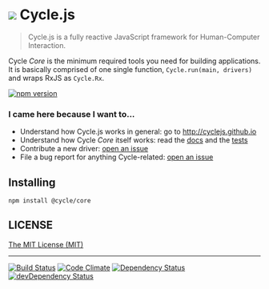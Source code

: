 <h1>
<img src="https://raw.github.com/cyclejs/cycle-core/master/logo.png" /> Cycle.js
</h1>

> Cycle.js is a fully reactive JavaScript framework for Human-Computer Interaction.

Cycle *Core* is the minimum required tools you need for building applications. It is basically comprised of one single function, `Cycle.run(main, drivers)` and wraps RxJS as `Cycle.Rx`.

[![npm version](https://badge.fury.io/js/%40cycle%2Fcore.svg)](http://badge.fury.io/js/%40cycle%2Fcore)

### I came here because I want to...

- Understand how Cycle.js works in general: go to http://cyclejs.github.io
- Understand how Cycle *Core* itself works: read the [docs](https://github.com/cyclejs/cycle-core/blob/master/docs/api.md) and the [tests](https://github.com/cyclejs/cycle-core/tree/master/test)
- Contribute a new driver: [open an issue](https://github.com/cyclejs/cycle-core/issues)
- File a bug report for anything Cycle-related: [open an issue](https://github.com/cyclejs/cycle-core/issues)

## Installing

`npm install @cycle/core`

## LICENSE

[The MIT License (MIT)](https://github.com/cyclejs/cycle-core/blob/master/LICENSE)

- - -

[![Build Status](https://travis-ci.org/cyclejs/cycle-core.svg?branch=master)](https://travis-ci.org/cyclejs/cycle-core)
[![Code Climate](https://codeclimate.com/github/cyclejs/cycle-core/badges/gpa.svg)](https://codeclimate.com/github/cyclejs/cycle-core)
[![Dependency Status](https://david-dm.org/cyclejs/cycle-core.svg)](https://david-dm.org/cyclejs/cycle-core)
[![devDependency Status](https://david-dm.org/cyclejs/cycle-core/dev-status.svg)](https://david-dm.org/cyclejs/cycle-core#info=devDependencies)
